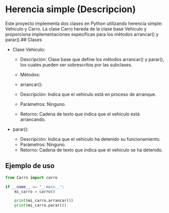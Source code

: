 # Herencia simple (Descripcion)

Este proyecto implementa dos clases en Python utilizando herencia simple: Vehiculo y Carro. La clase Carro hereda de la clase base Vehiculo y proporciona implementaciones específicas para los métodos arrancar() y parar().## Clases

* Clase Vehiculo:
  * Descripción: Clase base que define los métodos arrancar() y parar(), los cuales pueden ser sobrescritos por las subclases.
  * Métodos: 

  * arrancar():
  * Descripción: Indica que el vehículo está en proceso de arranque.
  * Parámetros: Ninguno.
  * Retorno: Cadena de texto que indica que el vehículo está arrancando.

* parar():

  * Descripción: Indica que el vehículo ha detenido su funcionamiento.
  * Parámetros: Ninguno.
  * Retorno: Cadena de texto que indica que el vehículo se ha detenido.



## Ejemplo de uso

```python
from Carro import carro

if __name__ == "__main__":
    mi_carro = carro()

    print(mi_carro.arrancar()) 
    print(mi_carro.parar())      
```